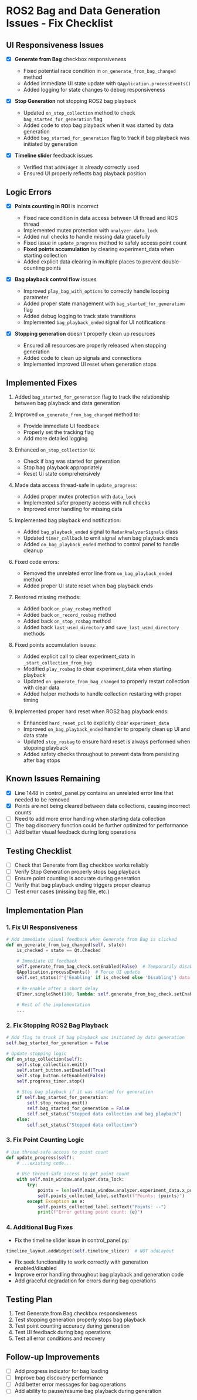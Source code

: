 # ROS2 Bag and Data Generation Issues - Fix Checklist

## UI Responsiveness Issues

- [x] **Generate from Bag** checkbox responsiveness
  - Fixed potential race condition in `on_generate_from_bag_changed` method
  - Added immediate UI state update with `QApplication.processEvents()`
  - Added logging for state changes to debug responsiveness

- [x] **Stop Generation** not stopping ROS2 bag playback
  - Updated `on_stop_collection` method to check `bag_started_for_generation` flag
  - Added code to stop bag playback when it was started by data generation
  - Added `bag_started_for_generation` flag to track if bag playback was initiated by generation

- [x] **Timeline slider** feedback issues
  - Verified that `addWidget` is already correctly used
  - Ensured UI properly reflects bag playback position

## Logic Errors

- [x] **Points counting in ROI** is incorrect
  - Fixed race condition in data access between UI thread and ROS thread
  - Implemented mutex protection with `analyzer.data_lock`
  - Added null checks to handle missing data gracefully
  - Fixed issue in `update_progress` method to safely access point count
  - **Fixed points accumulation** by clearing experiment_data when starting collection
  - Added explicit data clearing in multiple places to prevent double-counting points

- [x] **Bag playback control flow** issues
  - Improved `play_bag_with_options` to correctly handle looping parameter
  - Added proper state management with `bag_started_for_generation` flag
  - Added debug logging to track state transitions
  - Implemented `bag_playback_ended` signal for UI notifications

- [x] **Stopping generation** doesn't properly clean up resources
  - Ensured all resources are properly released when stopping generation
  - Added code to clean up signals and connections
  - Implemented improved UI reset when generation stops

## Implemented Fixes

1. Added `bag_started_for_generation` flag to track the relationship between bag playback and data generation
2. Improved `on_generate_from_bag_changed` method to:
   - Provide immediate UI feedback
   - Properly set the tracking flag
   - Add more detailed logging

3. Enhanced `on_stop_collection` to:
   - Check if bag was started for generation
   - Stop bag playback appropriately
   - Reset UI state comprehensively

4. Made data access thread-safe in `update_progress`:
   - Added proper mutex protection with `data_lock`
   - Implemented safer property access with null checks
   - Improved error handling for missing data

5. Implemented bag playback end notification:
   - Added `bag_playback_ended` signal to `RadarAnalyzerSignals` class
   - Updated `timer_callback` to emit signal when bag playback ends
   - Added `on_bag_playback_ended` method to control panel to handle cleanup

6. Fixed code errors:
   - Removed the unrelated error line from `on_bag_playback_ended` method
   - Added proper UI state reset when bag playback ends

7. Restored missing methods:
   - Added back `on_play_rosbag` method
   - Added back `on_record_rosbag` method
   - Added back `on_stop_rosbag` method
   - Added back `last_used_directory` and `save_last_used_directory` methods

8. Fixed points accumulation issues:
   - Added explicit call to clear experiment_data in `_start_collection_from_bag`
   - Modified `play_rosbag` to clear experiment_data when starting playback
   - Updated `on_generate_from_bag_changed` to properly restart collection with clear data
   - Added helper methods to handle collection restarting with proper timing

9. Implemented proper hard reset when ROS2 bag playback ends:
   - Enhanced `hard_reset_pcl` to explicitly clear `experiment_data`
   - Improved `on_bag_playback_ended` handler to properly clean up UI and data state
   - Updated `stop_rosbag` to ensure hard reset is always performed when stopping playback
   - Added safety checks throughout to prevent data from persisting after bag stops

## Known Issues Remaining

- [x] Line 1448 in control_panel.py contains an unrelated error line that needed to be removed
- [x] Points are not being cleared between data collections, causing incorrect counts
- [ ] Need to add more error handling when starting data collection
- [ ] The bag discovery function could be further optimized for performance
- [ ] Add better visual feedback during long operations

## Testing Checklist

- [ ] Check that Generate from Bag checkbox works reliably
- [ ] Verify Stop Generation properly stops bag playback
- [ ] Ensure point counting is accurate during generation
- [ ] Verify that bag playback ending triggers proper cleanup
- [ ] Test error cases (missing bag file, etc.)

## Implementation Plan

### 1. Fix UI Responsiveness

```python
# Add immediate visual feedback when Generate from Bag is clicked
def on_generate_from_bag_changed(self, state):
    is_checked = state == Qt.Checked
    
    # Immediate UI feedback
    self.generate_from_bag_check.setEnabled(False)  # Temporarily disable to prevent double-clicks
    QApplication.processEvents()  # Force UI update
    self.set_status(f"{'Enabling' if is_checked else 'Disabling'} data generation from bag...")
    
    # Re-enable after a short delay
    QTimer.singleShot(100, lambda: self.generate_from_bag_check.setEnabled(True))
    
    # Rest of the implementation
    ...
```

### 2. Fix Stopping ROS2 Bag Playback

```python
# Add flag to track if bag playback was initiated by data generation
self.bag_started_for_generation = False

# Update stopping logic
def on_stop_collection(self):
    self.stop_collection.emit()
    self.start_button.setEnabled(True)
    self.stop_button.setEnabled(False)
    self.progress_timer.stop()
    
    # Stop bag playback if it was started for generation
    if self.bag_started_for_generation:
        self.stop_rosbag.emit()
        self.bag_started_for_generation = False
        self.set_status("Stopped data collection and bag playback")
    else:
        self.set_status("Stopped data collection")
```

### 3. Fix Point Counting Logic

```python
# Use thread-safe access to point count
def update_progress(self):
    # ...existing code...
    
    # Use thread-safe access to get point count
    with self.main_window.analyzer.data_lock:
        try:
            points = len(self.main_window.analyzer.experiment_data.x_points)
            self.points_collected_label.setText(f"Points: {points}")
        except Exception as e:
            self.points_collected_label.setText("Points: --")
            print(f"Error getting point count: {e}")
```

### 4. Additional Bug Fixes

- Fix the timeline slider issue in control_panel.py:
```python
timeline_layout.addWidget(self.timeline_slider)  # NOT addLayout
```

- Fix seek functionality to work correctly with generation enabled/disabled
- Improve error handling throughout bag playback and generation code
- Add graceful degradation for errors during bag operations

## Testing Plan

1. Test Generate from Bag checkbox responsiveness
2. Test stopping generation properly stops bag playback
3. Test point counting accuracy during generation
4. Test UI feedback during bag operations
5. Test all error conditions and recovery

## Follow-up Improvements

- [ ] Add progress indicator for bag loading
- [ ] Improve bag discovery performance
- [ ] Add better error messages for bag operations
- [ ] Add ability to pause/resume bag playback during generation 